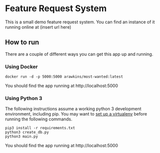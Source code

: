 # Feature Request System

This is a small demo feature request system.
You can find an instance of it running online at (insert url here)

## How to run

There are a couple of different ways you can get this app up and running.

### Using Docker
```
docker run -d -p 5000:5000 arawkins/most-wanted:latest
```
You should find the app running at http://localhost:5000

### Using Python 3
The following instructions assume a working python 3 development environment, including pip.
You may want to [set up a virtualenv](http://python-guide-pt-br.readthedocs.io/en/latest/dev/virtualenvs/) before running the following commands.
```
pip3 install -r requirements.txt
python3 create_db.py
python3 main.py
```
You should find the app running at http://localhost:5000
